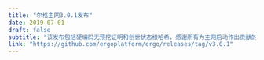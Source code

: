 ```yaml
---
title: "尔格主网3.0.1发布"
date: 2019-07-01
draft: false
subtitle: "该发布包括硬编码无预挖证明和创世状态根哈希，感谢所有为主网启动作出贡献的人"
link: "https://github.com/ergoplatform/ergo/releases/tag/v3.0.1"
---
```


